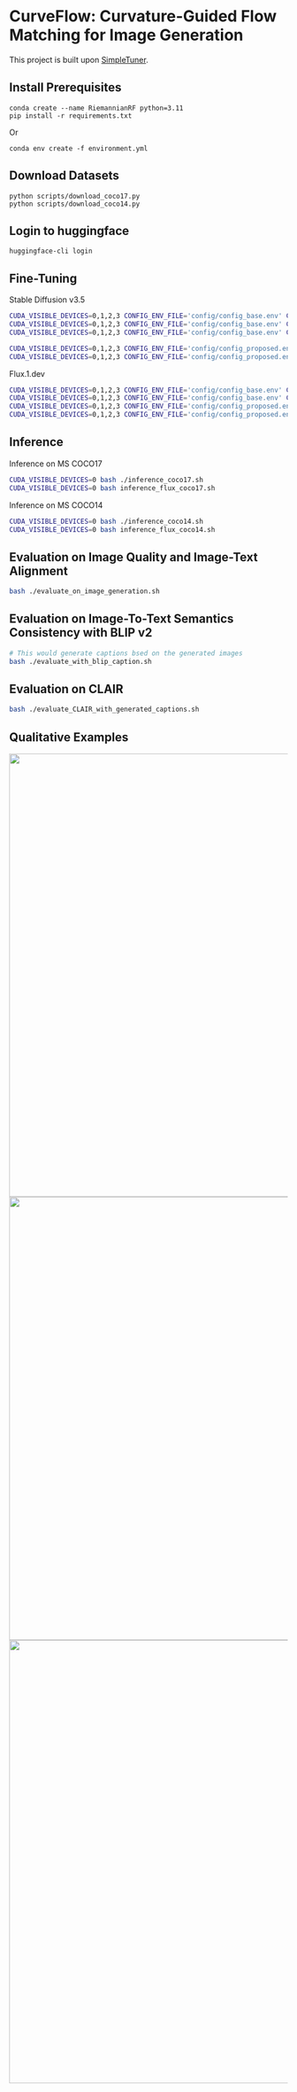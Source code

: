 # CurveFlow: Curvature-Guided Flow Matching for Image Generation

This project is built upon [SimpleTuner](https://github.com/bghira/SimpleTuner).

## Install Prerequisites
```
conda create --name RiemannianRF python=3.11
pip install -r requirements.txt
```

Or
```
conda env create -f environment.yml
```

## Download Datasets
```angular2html
python scripts/download_coco17.py
python scripts/download_coco14.py
```

## Login to huggingface
```
huggingface-cli login
```

## Fine-Tuning
Stable Diffusion v3.5
```bash
CUDA_VISIBLE_DEVICES=0,1,2,3 CONFIG_ENV_FILE='config/config_base.env' CONFIG_JSON_FILE='config/config_coco17_lognorm.json' CONFIG_BACKEND=json DISABLE_UPDATES=1 ./train.sh
CUDA_VISIBLE_DEVICES=0,1,2,3 CONFIG_ENV_FILE='config/config_base.env' CONFIG_JSON_FILE='config/config_coco17.json' CONFIG_BACKEND=json DISABLE_UPDATES=1 ./train.sh
CUDA_VISIBLE_DEVICES=0,1,2,3 CONFIG_ENV_FILE='config/config_base.env' CONFIG_JSON_FILE='config/config_coco17_sd35_rcfm.json' CONFIG_BACKEND=json DISABLE_UPDATES=1 ./train_rcfm.sh

CUDA_VISIBLE_DEVICES=0,1,2,3 CONFIG_ENV_FILE='config/config_proposed.env' CONFIG_JSON_FILE='config/config_coco17_sd35_proposed.json' CONFIG_BACKEND=json DISABLE_UPDATES=1 ./train_proposed.sh
CUDA_VISIBLE_DEVICES=0,1,2,3 CONFIG_ENV_FILE='config/config_proposed.env' CONFIG_JSON_FILE='config/config_coco17_sd35_proposed.json' CONFIG_BACKEND=json DISABLE_UPDATES=1 ./train_proposed_staticlambda.sh
```

Flux.1.dev

```bash
CUDA_VISIBLE_DEVICES=0,1,2,3 CONFIG_ENV_FILE='config/config_base.env' CONFIG_JSON_FILE='config/config_coco17_flux.json' CONFIG_BACKEND=json DISABLE_UPDATES=1 ./train.sh
CUDA_VISIBLE_DEVICES=0,1,2,3 CONFIG_ENV_FILE='config/config_base.env' CONFIG_JSON_FILE='config/config_coco17_flux_rcfm.json' CONFIG_BACKEND=json DISABLE_UPDATES=1 ./train_rcfm.sh
CUDA_VISIBLE_DEVICES=0,1,2,3 CONFIG_ENV_FILE='config/config_proposed.env' CONFIG_JSON_FILE='config/config_coco17_flux_proposed.json' CONFIG_BACKEND=json DISABLE_UPDATES=1 ./train_proposed.sh
CUDA_VISIBLE_DEVICES=0,1,2,3 CONFIG_ENV_FILE='config/config_proposed.env' CONFIG_JSON_FILE='config/config_coco17_flux_proposed.json' CONFIG_BACKEND=json DISABLE_UPDATES=1 ./train_proposed_staticlambda.sh
```


## Inference
Inference on MS COCO17
```bash
CUDA_VISIBLE_DEVICES=0 bash ./inference_coco17.sh
CUDA_VISIBLE_DEVICES=0 bash inference_flux_coco17.sh
```

Inference on MS COCO14
```bash
CUDA_VISIBLE_DEVICES=0 bash ./inference_coco14.sh
CUDA_VISIBLE_DEVICES=0 bash inference_flux_coco14.sh
```

## Evaluation on Image Quality and Image-Text Alignment
```bash
bash ./evaluate_on_image_generation.sh
```

## Evaluation on Image-To-Text Semantics Consistency with BLIP v2
```bash
# This would generate captions bsed on the generated images
bash ./evaluate_with_blip_caption.sh
```

## Evaluation on CLAIR
```bash
bash ./evaluate_CLAIR_with_generated_captions.sh
```

## Qualitative Examples

<p float="left">
  <img src="fig/merged_000000001993_annotated.png" width="800" />

  <img src="fig/merged_000000002431_annotated.png" width="800" /> 
  
  <img src="fig/merged_000000002592_annotated.png" width="800" />
</p>